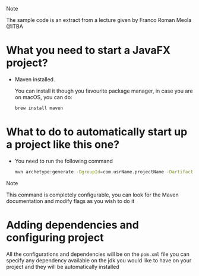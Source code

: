 > [!NOTE]
> The sample code is an extract from a lecture given by Franco Roman Meola 
> @ITBA

# What you need to start a JavaFX project?

- Maven installed.

    You can install it though you favourite package manager, in case you are
    on macOS, you can do:

    ```sh
    brew install maven
    ```

# What to do to automatically start up a project like this one?

- You need to run the following command

    ```sh
    mvn archetype:generate -DgroupId=com.usrName.projectName -DartifactId=proyectFullName -DarchetypeArtifactId=maven-archetype-quickstart -DinteractiveMode=false
    ```

> [!NOTE]
> This command is completely configurable, you can look for the Maven
> documentation and modify flags as you wish to do it

# Adding dependencies and configuring project

All the configurations and dependencies will be on the `pom.xml` file
you can specify any dependency available on the jdk you would like to have on 
your project and they will be automatically installed

